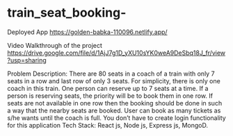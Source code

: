 # train_seat_booking-
Deployed App
https://golden-babka-110096.netlify.app/

Video Walkthrough of the project
https://drive.google.com/file/d/1AjJ7g1D_yXU10sYK0weA9DeSbq18J_fr/view?usp=sharing

Problem Description:
There are 80 seats in a coach of a train with only 7 seats in a row and last row of only 3 seats. For simplicity, there is only one coach in this train.
One person can reserve up to 7 seats at a time.
If a person is reserving seats, the priority will be to book them in one row.
If seats are not available in one row then the booking should be done in such a way that the nearby seats are booked.
User can book as many tickets as s/he wants until the coach is full.
You don’t have to create login functionality for this application
Tech Stack:
React js,
Node js,
Express js,
MongoD.
